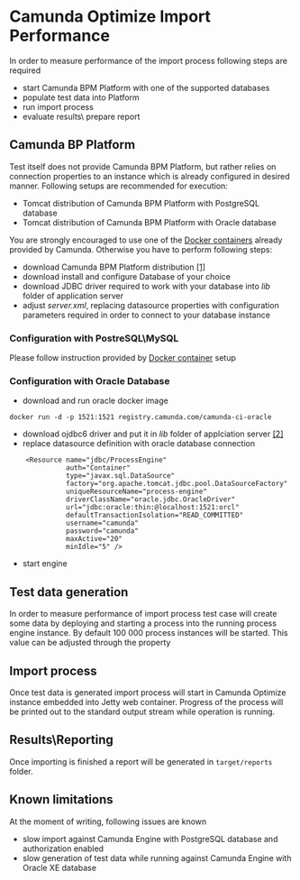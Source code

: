 # Camunda Optimize Import Performance

In order to measure performance of the import process following steps are required 

* start Camunda BPM Platform with one of the supported databases 
* populate test data into Platform 
* run import process 
* evaluate results\ prepare report 

## Camunda BP Platform 

Test itself does not provide Camunda BPM Platform, but rather relies on connection properties to an instance 
which is already configured in desired manner. Following setups are recommended for execution: 

* Tomcat distribution of Camunda BPM Platform with PostgreSQL database 
* Tomcat distribution of Camunda BPM Platform with Oracle database

You are strongly encouraged to use one of the [Docker containers][docker-containers] already provided by 
Camunda. Otherwise you have to perform following steps: 

* download Camunda BPM Platform distribution [[1]][camunda-distro]
* download install and configure Database of your choice 
* download JDBC driver required to work with your database into _lib_ folder of application server
* adjust _server.xml_, replacing datasource properties with configuration parameters required in order
to connect to your database instance

### Configuration with PostreSQL\MySQL

Please follow instruction provided by [Docker container][docker-containers] setup

### Configuration with Oracle Database

* download and run oracle docker image 
```
docker run -d -p 1521:1521 registry.camunda.com/camunda-ci-oracle
```
* download ojdbc6 driver and put it in _lib_ folder of applciation server [[2]][ojdbc6]
* replace datasource definition with oracle database connection
```
    <Resource name="jdbc/ProcessEngine"
              auth="Container"
              type="javax.sql.DataSource" 
              factory="org.apache.tomcat.jdbc.pool.DataSourceFactory"
              uniqueResourceName="process-engine"
              driverClassName="oracle.jdbc.OracleDriver" 
              url="jdbc:oracle:thin:@localhost:1521:orcl"
              defaultTransactionIsolation="READ_COMMITTED"
              username="camunda"  
              password="camunda"
              maxActive="20"
              minIdle="5" />
```
* start engine

## Test data generation

In order to measure performance of import process test case will create some data by deploying and starting
 a process into the running process engine instance. By default 100 000 process instances will be started. This
  value can be adjusted through the property 
  
## Import process 

Once test data is generated import process will start in Camunda Optimize instance embedded into Jetty web 
 container. Progress of the process will be printed out to the standard output stream while operation is running. 
 
## Results\Reporting 

Once importing is finished a report will be generated in `target/reports` folder. 

## Known limitations

At the moment of writing, following issues are known

* slow import against Camunda Engine with PostgreSQL database and authorization enabled 
* slow generation of test data while running against Camunda Engine with Oracle XE database

[docker-containers]: https://github.com/camunda/docker-camunda-bpm-platform
[camunda-distro]: https://camunda.org/release/camunda-bpm/tomcat/
[ojdbc6]: https://app.camunda.com/nexus/service/local/repositories/thirdparty/content/com/oracle/jdbc/ojdbc6/12.1.0.2/ojdbc6-12.1.0.2.jar